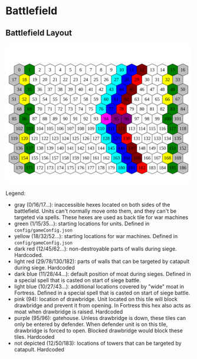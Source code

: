 # Battlefield

## Battlefield Layout

![Battlefield Hexes Layout](../images/Battle_Field_Hexes.svg)

Legend:
- gray (0/16/17...): inaccessible hexes located on both sides of the battlefield. Units can't normally move onto them, and they can't be targeted via spells. These hexes are used as back tile for war machines
- green (1/15/35...): starting locations for units. Defined in `config/gameConfig.json`
- yellow (18/32/52...): starting locations for war machines. Defined in `config/gameConfig.json`
- dark red (12/45/62...): non-destroyable parts of walls during siege. Hardcoded.
- light red (29/78/130/182): parts of walls that can be targeted by catapult during siege. Hardcoded
- dark blue (11/28/44...): default position of moat during sieges. Defined in a special spell that is casted on start of siege battle.
- light blue (10/27/43...): additional locations covered by "wide" moat in Fortress. Defined in a special spell that is casted on start of siege battle.
- pink (94): location of drawbridge. Unit located on this tile will block drawbridge and prevent it from opening. In Fortress this hex also acts as moat when drawbridge is raised. Hardcoded
- purple (95/96): gatehouse. Unless drawbridge is down, these tiles can only be entered by defender. When defender unit is on this tile, drawbridge is forced to open. Blocked drawbridge would block these tiles. Hardcoded
- not depicted (12/50/183): locations of towers that can be targeted by catapult. Hardcoded
